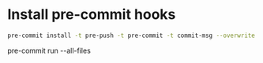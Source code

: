 # Install pre-commit hooks
```bash
pre-commit install -t pre-push -t pre-commit -t commit-msg --overwrite
```

pre-commit run --all-files

